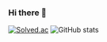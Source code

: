 ### Hi there 👋

<!--
**ji-eun-k/ji-eun-k** is a ✨ _special_ ✨ repository because its `README.md` (this file) appears on your GitHub profile.

Here are some ideas to get you started:

- 🔭 I’m currently working on ...
- 🌱 I’m currently learning ...
- 👯 I’m looking to collaborate on ...
- 🤔 I’m looking for help with ...
- 💬 Ask me about ...
- 📫 How to reach me: ...
- 😄 Pronouns: ...
- ⚡ Fun fact: ...
-->
[![Solved.ac](http://mazassumnida.wtf/api/v2/generate_badge?boj=jeun097)](https://solved.ac/jeun097)
![GitHub stats](https://github-readme-stats.vercel.app/api?username=ji-eun-k&show_icons=true&theme=highcontrast)

